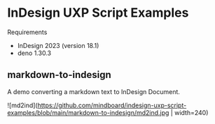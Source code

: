 
# InDesign UXP Script Examples

Requirements

- InDesign 2023 (version 18.1)
- deno 1.30.3


## markdown-to-indesign

A demo converting a markdown text to InDesign Document.

![md2ind](https://github.com/mindboard/indesign-uxp-script-examples/blob/main/markdown-to-indesign/md2ind.jpg | width=240)

